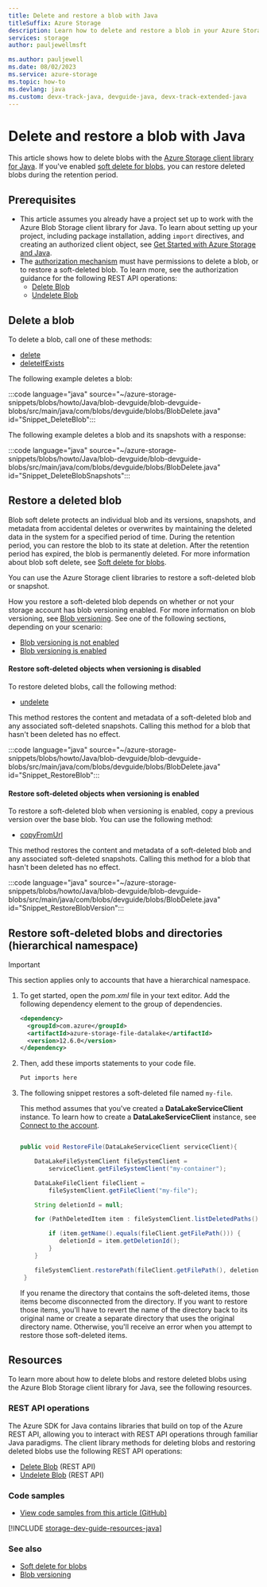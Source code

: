 ```yaml
---
title: Delete and restore a blob with Java
titleSuffix: Azure Storage
description: Learn how to delete and restore a blob in your Azure Storage account using the Java client library
services: storage
author: pauljewellmsft

ms.author: pauljewell
ms.date: 08/02/2023
ms.service: azure-storage
ms.topic: how-to
ms.devlang: java
ms.custom: devx-track-java, devguide-java, devx-track-extended-java
---
```


# Delete and restore a blob with Java

This article shows how to delete blobs with the [Azure Storage client library for Java](/java/api/overview/azure/storage-blob-readme).  If you've enabled [soft delete for blobs](soft-delete-blob-overview.md), you can restore deleted blobs during the retention period.

## Prerequisites

- This article assumes you already have a project set up to work with the Azure Blob Storage client library for Java. To learn about setting up your project, including package installation, adding `import` directives, and creating an authorized client object, see [Get Started with Azure Storage and Java](storage-blob-java-get-started.md).
- The [authorization mechanism](../common/authorize-data-access.md) must have permissions to delete a blob, or to restore a soft-deleted blob. To learn more, see the authorization guidance for the following REST API operations:
    - [Delete Blob](/rest/api/storageservices/delete-blob#authorization)
    - [Undelete Blob](/rest/api/storageservices/undelete-blob#authorization)

## Delete a blob

To delete a blob, call one of these methods:

- [delete](/java/api/com.azure.storage.blob.specialized.blobclientbase)
- [deleteIfExists](/java/api/com.azure.storage.blob.specialized.blobclientbase)

The following example deletes a blob:

:::code language="java" source="~/azure-storage-snippets/blobs/howto/Java/blob-devguide/blob-devguide-blobs/src/main/java/com/blobs/devguide/blobs/BlobDelete.java" id="Snippet_DeleteBlob":::

The following example deletes a blob and its snapshots with a response:

:::code language="java" source="~/azure-storage-snippets/blobs/howto/Java/blob-devguide/blob-devguide-blobs/src/main/java/com/blobs/devguide/blobs/BlobDelete.java" id="Snippet_DeleteBlobSnapshots":::

## Restore a deleted blob

Blob soft delete protects an individual blob and its versions, snapshots, and metadata from accidental deletes or overwrites by maintaining the deleted data in the system for a specified period of time. During the retention period, you can restore the blob to its state at deletion. After the retention period has expired, the blob is permanently deleted. For more information about blob soft delete, see [Soft delete for blobs](soft-delete-blob-overview.md).

You can use the Azure Storage client libraries to restore a soft-deleted blob or snapshot.

How you restore a soft-deleted blob depends on whether or not your storage account has blob versioning enabled. For more information on blob versioning, see [Blob versioning](../../storage/blobs/versioning-overview.md). See one of the following sections, depending on your scenario:

- [Blob versioning is not enabled](#restore-soft-deleted-objects-when-versioning-is-disabled)
- [Blob versioning is enabled](#restore-soft-deleted-objects-when-versioning-is-enabled)

#### Restore soft-deleted objects when versioning is disabled

To restore deleted blobs, call the following method:

- [undelete](/java/api/com.azure.storage.blob.specialized.blobclientbase)

This method restores the content and metadata of a soft-deleted blob and any associated soft-deleted snapshots. Calling this method for a blob that hasn't been deleted has no effect.

:::code language="java" source="~/azure-storage-snippets/blobs/howto/Java/blob-devguide/blob-devguide-blobs/src/main/java/com/blobs/devguide/blobs/BlobDelete.java" id="Snippet_RestoreBlob":::

#### Restore soft-deleted objects when versioning is enabled

To restore a soft-deleted blob when versioning is enabled, copy a previous version over the base blob. You can use the following method:

- [copyFromUrl](/java/api/com.azure.storage.blob.specialized.blobclientbase)

This method restores the content and metadata of a soft-deleted blob and any associated soft-deleted snapshots. Calling this method for a blob that hasn't been deleted has no effect.

:::code language="java" source="~/azure-storage-snippets/blobs/howto/Java/blob-devguide/blob-devguide-blobs/src/main/java/com/blobs/devguide/blobs/BlobDelete.java" id="Snippet_RestoreBlobVersion":::

## Restore soft-deleted blobs and directories (hierarchical namespace)

> [!IMPORTANT]
> This section applies only to accounts that have a hierarchical namespace.

1. To get started, open the *pom.xml* file in your text editor. Add the following dependency element to the group of dependencies.

   ```xml
   <dependency>
     <groupId>com.azure</groupId>
     <artifactId>azure-storage-file-datalake</artifactId>
     <version>12.6.0</version>
   </dependency>
   ```

2. Then, add these imports statements to your code file.

   ```java
   Put imports here
   ```

3. The following snippet restores a soft-deleted file named `my-file`.

   This method assumes that you've created a **DataLakeServiceClient** instance. To learn how to create a **DataLakeServiceClient** instance, see [Connect to the account](data-lake-storage-directory-file-acl-java.md#connect-to-the-account).

   ```java

   public void RestoreFile(DataLakeServiceClient serviceClient){

       DataLakeFileSystemClient fileSystemClient =
           serviceClient.getFileSystemClient("my-container");

       DataLakeFileClient fileClient =
           fileSystemClient.getFileClient("my-file");

       String deletionId = null;

       for (PathDeletedItem item : fileSystemClient.listDeletedPaths()) {

           if (item.getName().equals(fileClient.getFilePath())) {
              deletionId = item.getDeletionId();
           }
       }

       fileSystemClient.restorePath(fileClient.getFilePath(), deletionId);
    }

   ```

   If you rename the directory that contains the soft-deleted items, those items become disconnected from the directory. If you want to restore those items, you'll have to revert the name of the directory back to its original name or create a separate directory that uses the original directory name. Otherwise, you'll receive an error when you attempt to restore those soft-deleted items.

## Resources

To learn more about how to delete blobs and restore deleted blobs using the Azure Blob Storage client library for Java, see the following resources.

### REST API operations

The Azure SDK for Java contains libraries that build on top of the Azure REST API, allowing you to interact with REST API operations through familiar Java paradigms. The client library methods for deleting blobs and restoring deleted blobs use the following REST API operations:

- [Delete Blob](/rest/api/storageservices/delete-blob) (REST API)
- [Undelete Blob](/rest/api/storageservices/undelete-blob) (REST API)

### Code samples

- [View code samples from this article (GitHub)](https://github.com/Azure-Samples/AzureStorageSnippets/blob/master/blobs/howto/Java/blob-devguide/blob-devguide-blobs/src/main/java/com/blobs/devguide/blobs/BlobDelete.java)

[!INCLUDE [storage-dev-guide-resources-java](../../../includes/storage-dev-guides/storage-dev-guide-resources-java.md)]

### See also

- [Soft delete for blobs](soft-delete-blob-overview.md)
- [Blob versioning](versioning-overview.md)
